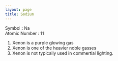 ```yaml
---
layout: page
title: Sodium
---
```


Symbol : Na  
Atomic Number : 11  

1. Xenon is a purple glowing gas
2. Xenon is one of the heavier noble gasses
3. Xenon is not typically used in commertial lighting. 